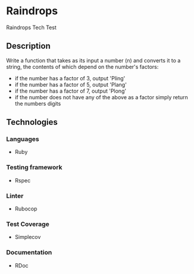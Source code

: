 # Raindrops

Raindrops Tech Test

## Description
Write a function that takes as its input a number (n) and converts it to a string, the contents of which depend on the number's factors:
- if the number has a factor of 3, output 'Pling'
- if the number has a factor of 5, output 'Plang'
- if the number has a factor of 7, output 'Plong'
- if the number does not have any of the above as a factor simply return the numbers digits

## Technologies
### Languages
- Ruby

### Testing framework
- Rspec

### Linter
- Rubocop

### Test Coverage
- Simplecov

### Documentation
- RDoc
